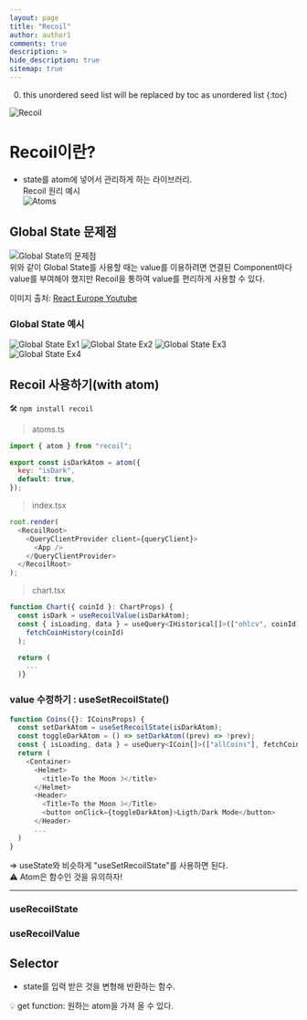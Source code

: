 ```yaml
---
layout: page
title: "Recoil"
author: author1
comments: true
description: >
hide_description: true
sitemap: true
---
```


0. this unordered seed list will be replaced by toc as unordered list 
{:toc}

![Recoil](/assets/study/react_Image/recoil_logo.png)
# Recoil이란?
- state를 atom에 넣어서 관리하게 하는 라이브러리.<br>
Recoil 원리 예시<br>
![Atoms](/assets/study/react_Image/recoil-atoms.png)
## Global State 문제점
![Global State의 문제점](/assets/study/react_Image/global-state.png)<br>
위와 같이 Global State를 사용할 때는 value를 이용하려면 연결된 Component마다<br>value를 부여해야 했지만 Recoil을 통하여 value를 편리하게 사용할 수 있다.<br>

이미지 출처: <a href="https://www.youtube.com/watch?v=_ISAA_Jt9kI&t=280s" target="_blank">React Europe Youtube</a>
### Global State 예시
![Global State Ex1](/assets/study/react_Image/recoil/globalStateEx1.png)
![Global State Ex2](/assets/study/react_Image/recoil/globalStateEx2.png)
![Global State Ex3](/assets/study/react_Image/recoil/globalStateEx3.png)
![Global State Ex4](/assets/study/react_Image/recoil/globalStateEx4.png)
## Recoil 사용하기(with atom)
🛠️ `npm install recoil`

> atoms.ts
```js
import { atom } from "recoil";

export const isDarkAtom = atom({
  key: "isDark",
  default: true,
});
```

> index.tsx
```js
root.render(
  <RecoilRoot>
    <QueryClientProvider client={queryClient}>
      <App />
    </QueryClientProvider>
  </RecoilRoot>
);
```

> chart.tsx
```js
function Chart({ coinId }: ChartProps) {
  const isDark = useRecoilValue(isDarkAtom);
  const { isLoading, data } = useQuery<IHistorical[]>(["ohlcv", coinId], () =>
    fetchCoinHistory(coinId)
  );

  return (
    ...
  )}
```

### value 수정하기 : useSetRecoilState()
```js
function Coins({}: ICoinsProps) {
  const setDarkAtom = useSetRecoilState(isDarkAtom);
  const toggleDarkAtom = () => setDarkAtom((prev) => !prev);
  const { isLoading, data } = useQuery<ICoin[]>(["allCoins"], fetchCoins);
  return (
    <Container>
      <Helmet>
        <title>To the Moon ☽</title>
      </Helmet>
      <Header>
        <Title>To the Moon ☽</Title>
        <button onClick={toggleDarkAtom}>Ligth/Dark Mode</button>
      </Header>
      ...
  )
}
```
=> useState와 비슷하게 "useSetRecoilState"를 사용하면 된다.<br>
⚠️ Atom은 함수인 것을 유의하자!
<hr>

### useRecoilState
### useRecoilValue

## Selector
- state를 입력 받은 것을 변형해 반환하는 함수.

💡 get function: 원하는 atom을 가져 올 수 있다.

